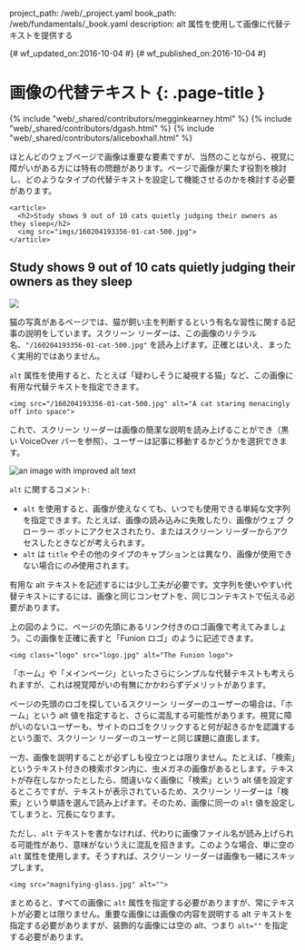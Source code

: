 project_path: /web/_project.yaml
book_path: /web/fundamentals/_book.yaml
description: alt 属性を使用して画像に代替テキストを提供する

{# wf_updated_on:2016-10-04 #}
{# wf_published_on:2016-10-04 #}

# 画像の代替テキスト {: .page-title }

{% include "web/_shared/contributors/megginkearney.html" %}
{% include "web/_shared/contributors/dgash.html" %}
{% include "web/_shared/contributors/aliceboxhall.html" %}

ほとんどのウェブページで画像は重要な要素ですが、当然のことながら、視覚に障がいがある方には特有の問題があります。ページで画像が果たす役割を検討し、どのようなタイプの代替テキストを設定して機能させるのかを検討する必要があります。

```
<article>
  <h2>Study shows 9 out of 10 cats quietly judging their owners as they sleep</h2>
  <img src="imgs/160204193356-01-cat-500.jpg">
</article>
```


<article>
<h2 data-parent-segment-id="474997">Study shows 9 out of 10 cats quietly
judging their owners as they sleep</h2>
  <img src="imgs/160204193356-01-cat-500.jpg">
</article>


猫の写真があるページでは、猫が飼い主を判断するという有名な習性に関する記事の説明をしています。スクリーン
リーダーは、この画像のリテラル名、`"/160204193356-01-cat-500.jpg"` を読み上げます。正確とはいえ、まったく実用的ではありません。

`alt` 属性を使用すると、たとえば「疑わしそうに凝視する猫」など、この画像に有用な代替テキストを指定できます。

```
<img src="/160204193356-01-cat-500.jpg" alt="A cat staring menacingly off into space">
```

これで、スクリーン リーダーは画像の簡潔な説明を読み上げることができ（黒い VoiceOver バーを参照）、ユーザーは記事に移動するかどうかを選択できます。

![an image with improved alt
text](../../../../en/fundamentals/accessibility/semantics-builtin/imgs/funioncat2.png)

`alt` に関するコメント:

- `alt` を使用すると、画像が使えなくても、いつでも使用できる単純な文字列を指定できます。たとえば、画像の読み込みに失敗したり、画像がウェブ クローラー
ボットにアクセスされたり、またはスクリーン リーダーからアクセスしたときなどが考えられます。
- `alt` は `title` やその他のタイプのキャプションとは異なり、画像が使用できない場合に*のみ*使用されます。

有用な alt
テキストを記述するには少し工夫が必要です。文字列を使いやすい代替テキストにするには、画像と同じコンセプトを、同じコンテキストで伝える必要があります。

上の図のように、ページの先頭にあるリンク付きのロゴ画像で考えてみましょう。この画像を正確に表すと「Funion ロゴ」のように記述できます。

```
<img class="logo" src="logo.jpg" alt="The Funion logo">
```

「ホーム」や「メインページ」といったさらにシンプルな代替テキストも考えられますが、これは視覚障がいの有無にかかわらずデメリットがあります。

ページの先頭のロゴを探しているスクリーン リーダーのユーザーの場合は、「ホーム」という alt
値を指定すると、さらに混乱する可能性があります。視覚に障がいのないユーザーも、サイトのロゴをクリックすると何が起きるかを認識するという面で、スクリーン
リーダーのユーザーと同じ課題に直面します。

一方、画像を説明することが必ずしも役立つとは限りません。たとえば、「検索」というテキスト付きの検索ボタン内に、虫メガネの画像があるとします。テキストが存在しなかったとしたら、間違いなく画像に「検索」という
alt 値を設定するところですが、テキストが表示されているため、スクリーン リーダーは「検索」という単語を選んで読み上げます。そのため、画像に同一の `alt`
値を設定してしまうと、冗長になります。

ただし、`alt` テキストを書かなければ、代わりに画像ファイル名が読み上げられる可能性があり、意味がないうえに混乱を招きます。このような場合、単に空の
`alt` 属性を使用します。そうすれば、スクリーン リーダーは画像も一緒にスキップします。

```
<img src="magnifying-glass.jpg" alt="">
```

まとめると、すべての画像に `alt` 属性を指定する必要がありますが、常にテキストが必要とは限りません。重要な画像には画像の内容を説明する alt
テキストを指定する必要がありますが、装飾的な画像には空の alt、つまり `alt=""` を指定する必要があります。
